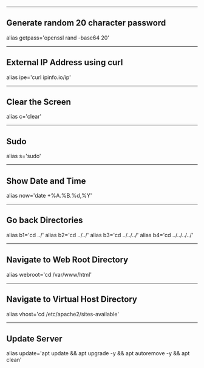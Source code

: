 --------------------------------------------------------------------
Generate random 20 character password
--------------------------------------------------------------------
alias getpass='openssl rand -base64 20'

--------------------------------------------------------------------
External IP Address using curl
--------------------------------------------------------------------
alias ipe='curl ipinfo.io/ip'

--------------------------------------------------------------------
Clear the Screen
--------------------------------------------------------------------
alias c='clear'

--------------------------------------------------------------------
Sudo
--------------------------------------------------------------------
alias s='sudo'

--------------------------------------------------------------------
Show Date and Time
--------------------------------------------------------------------
alias now='date +%A.%B.%d,%Y'

--------------------------------------------------------------------
Go back Directories
--------------------------------------------------------------------
alias b1='cd ../'
alias b2='cd ../../'
alias b3='cd ../../../'
alias b4='cd ../../../../'

--------------------------------------------------------------------
Navigate to Web Root Directory
--------------------------------------------------------------------
alias webroot='cd /var/www/html'

--------------------------------------------------------------------
Navigate to Virtual Host Directory
--------------------------------------------------------------------
alias vhost='cd /etc/apache2/sites-available'

--------------------------------------------------------------------
Update Server
--------------------------------------------------------------------
alias update='apt update && apt upgrade -y && apt autoremove -y && apt clean'

